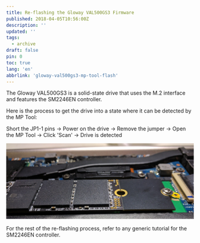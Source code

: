 ```yaml
---
title: Re-flashing the Gloway VAL500GS3 Firmware
published: 2018-04-05T10:56:00Z
description: ''
updated: ''
tags:
  - archive
draft: false
pin: 0
toc: true
lang: 'en'
abbrlink: 'gloway-val500gs3-mp-tool-flash'
---
```


The Gloway VAL500GS3 is a solid-state drive that uses the M.2 interface and features the SM2246EN controller.

Here is the process to get the drive into a state where it can be detected by the MP Tool:

Short the JP1-1 pins → Power on the drive → Remove the jumper → Open the MP Tool → Click 'Scan' → Drive is detected

![](../_images/IMG_20180123_150004_guetzli.jpg)

For the rest of the re-flashing process, refer to any generic tutorial for the SM2246EN controller.
